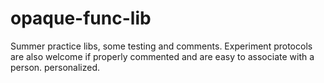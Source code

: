 # opaque-func-lib
Summer practice libs, some testing and comments. Experiment protocols are also welcome if properly commented and are easy to associate with a person.  personalized.
